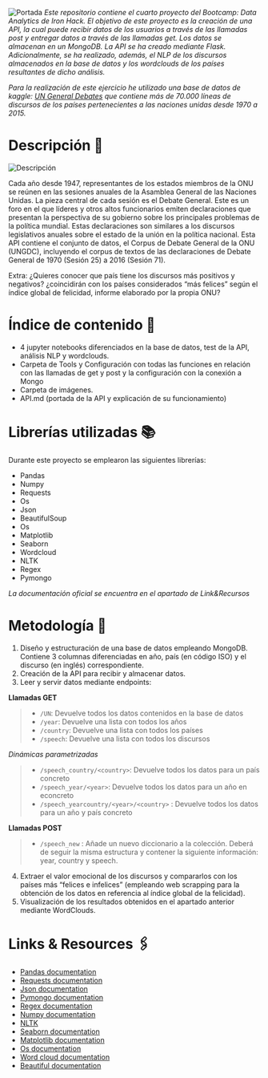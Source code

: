 ![Portada]( https://user-images.githubusercontent.com/64830147/125401114-0fe13280-e3b3-11eb-8ee5-8783dbcf36ba.png)
*Este repositorio contiene el cuarto proyecto del Bootcamp: Data Analytics de Iron Hack. El objetivo de este proyecto es la creación de una API, la cual puede recibir datos de los usuarios a través de las llamadas post y entregar datos a través de las llamadas get. Los datos se almacenan en un MongoDB. La API se ha creado mediante Flask. Adicionalmente, se ha realizado, además, el NLP de los discursos almacenados en la base de datos y los wordclouds de los países resultantes de dicho análisis.* 

*Para la realización de este ejercicio he utilizado una base de datos de kaggle: [UN General Debates](https://www.kaggle.com/unitednations/un-general-debates) que contiene más de 70.000 líneas de discursos de los países pertenecientes a las naciones unidas desde 1970 a 2015.*

# Descripción 🥸
![Descripción](https://user-images.githubusercontent.com/64830147/125401226-2c7d6a80-e3b3-11eb-99d1-8a6728867512.png)

Cada año desde 1947, representantes de los estados miembros de la ONU se reúnen en las sesiones anuales de la Asamblea General de las Naciones Unidas. La pieza central de cada sesión es el Debate General. Este es un foro en el que líderes y otros altos funcionarios emiten declaraciones que presentan la perspectiva de su gobierno sobre los principales problemas de la política mundial. Estas declaraciones son similares a los discursos legislativos anuales sobre el estado de la unión en la política nacional. Esta API contiene el conjunto de datos, el Corpus de Debate General de la ONU (UNGDC), incluyendo el corpus de textos de las declaraciones de Debate General de 1970 (Sesión 25) a 2016 (Sesión 71).

Extra: ¿Quieres conocer que país tiene los discursos más positivos y negativos? ¿coincidirán con los países considerados “más felices” según el índice global de felicidad, informe elaborado por la propia ONU?

# Índice de contenido 📎
-	4 jupyter notebooks diferenciados en la base de datos, test de la API, análisis NLP y wordclouds.
-	Carpeta de Tools y Configuración con todas las funciones en relación con las llamadas de get y post y la configuración con la conexión a Mongo
-	Carpeta de imágenes.
-	API.md (portada de la API y explicación de su funcionamiento)

# Librerías utilizadas 📚
Durante este proyecto se emplearon las siguientes librerías:
-	Pandas
-	Numpy
-	Requests
-	Os
-	Json
-	BeautifulSoup
-	Os
-	Matplotlib
-	Seaborn
-	Wordcloud
-	NLTK
-	Regex
-	Pymongo

*La documentación oficial se encuentra en el apartado de Link&Recursos*

# Metodología 🔎
1.	Diseño y estructuración de una base de datos empleando MongoDB. Contiene 3 columnas diferenciadas en año, país (en código ISO) y el discurso (en inglés) correspondiente. 
2.	Creación de la API para recibir y almacenar datos.
3.	Leer y servir datos mediante endpoints:

**Llamadas GET**
>- `/UN`: Devuelve todos los datos contenidos en la base de datos
>- `/year`: Devuelve una lista con todos los años
>- `/country`: Devuelve una lista con todos los países 
>- `/speech`: Devuelve una lista con todos los discursos

*Dinámicas parametrizadas*
>- `/speech_country/<country>`: Devuelve todos los datos para un país concreto
>- `/speech_year/<year>`: Devuelve todos los datos para un año en econcreto
>- `/speech_yearcountry/<year>/<country>` : Devuelve todos los datos para un año y país concreto

**Llamadas POST**
>- `/speech_new` : Añade un nuevo diccionario a la colección. Deberá de seguir la misma estructura y contener la siguiente información: year, country y speech.

4.	Extraer el valor emocional de los discursos y compararlos con los países más “felices e infelices” (empleando web scrapping para la obtención de los datos en referencia al índice global de la felicidad).
5.	Visualización de los resultados obtenidos en el apartado anterior mediante WordClouds.


# Links & Resources  🖇️
- [Pandas documentation](https://pandas.pydata.org)
- [Requests documentation](https://requests.readthedocs.io/en/master/)
- [Json documentation](https://docs.python.org/3/library/json.html)
- [Pymongo documentation](https://pymongo.readthedocs.io/en/stable/)
- [Regex documentation](https://docs.python.org/3/library/re.html)
- [Numpy documentation](https://docs.python.org/3/library/re.html)
- [NLTK]( https://www.nltk.org)
- [Seaborn documentation](https://www.nltk.org)
- [Matplotlib documentation](https://matplotlib.org/stable/contents.html)
- [Os documentation](https://docs.python.org/3/library/os.html)
- [Word cloud documentation]( https://amueller.github.io/word_cloud/)
- [Beautiful documentation](https://www.crummy.com/software/BeautifulSoup/bs4/doc/)
